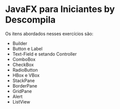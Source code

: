# JavaFX para Iniciantes by Descompila
Os itens abordados nesses exercícios são:

- Builder 
- Button e Label 
- Text-Field e setando Controller
- ComboBox 
- CheckBox
- RadioButton 
- HBox e VBox
- StackPane
- BorderPane
- GridPane
- Alert
- ListView

